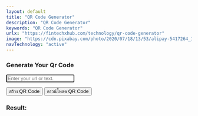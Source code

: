 ```yaml
---
layout: default
title: "QR Code Generator"
description: "QR Code Generator"
keywords: "QR Code Generator"
urlx: "https://fintechxhub.com/technology/qr-code-generator"
image: "https://cdn.pixabay.com/photo/2020/07/18/13/53/alipay-5417264_1280.jpg"
navTechnology: "active"
---
```

<script src="https://cdn.jsdelivr.net/npm/qrcodejs/qrcode.min.js"></script>
<div class="col-md-6 offset-md-3">
    <div class="search-widget widget-item">
        <h3 class="widget-title">Generate Your Qr Code</h3>
        <form action="">
            <input type="text" id="text" autofocus placeholder="Enter your url or text.">
        </form>
        <div class="text-center">
            <button class="btn btn-success btn-lg m-1 mt-3" onclick="generateQRCode()">สร้าง QR Code</button>
            <button class="btn btn-primary btn-lg m-1 mt-3" onclick="downloadQRCode()">ดาวน์โหลด QR Code</button>
        </div>
    </div>
</div>
<div class="col-md-6 offset-md-3">
    <div class="tags-widget widget-item">
        <h3 class="widget-title">Result:</h3>
        <div id="qrcode" style="margin:20px;"></div>
    </div>
</div>
<script>
    function generateQRCode() {
        const container = document.getElementById('qrcode');
        container.innerHTML = ''; // ล้างของเก่า
        const text = document.getElementById('text').value;
        new QRCode(container, {
            text: text,
            width: 256,
            height: 256,
            colorDark : "#000000",
            colorLight : "#ffffff",
            correctLevel : QRCode.CorrectLevel.H
        });
    }
    function downloadQRCode() {
        const canvas = document.querySelector('#qrcode canvas');
        if (!canvas) {
            alert("กรุณาสร้าง QR Code ก่อนดาวน์โหลด");
            return;
        }
        const border = 10;
        const qrSize = canvas.width;
        const newSize = qrSize + border * 2;
        const borderedCanvas = document.createElement('canvas');
        borderedCanvas.width = newSize;
        borderedCanvas.height = newSize;
        const ctx = borderedCanvas.getContext('2d');
        ctx.fillStyle = '#ffffff';
        ctx.fillRect(0, 0, newSize, newSize);
        ctx.drawImage(canvas, border, border);
        const link = document.createElement('a');
        link.href = borderedCanvas.toDataURL('image/png');
        link.download = 'fintechxhub-qr-code.png';
        document.body.appendChild(link);
        link.click();
        document.body.removeChild(link);
    }
</script>